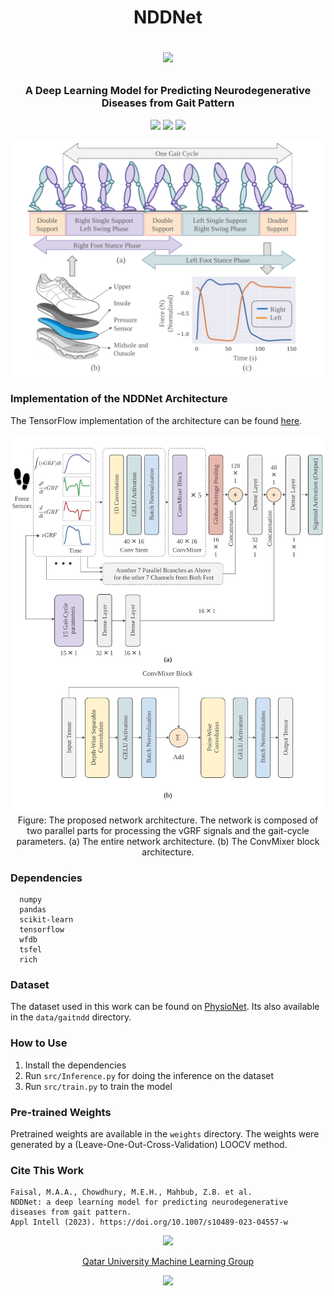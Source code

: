 <h1 align="center">
NDDNet
<p>
<img src="https://raw.githubusercontent.com/catppuccin/catppuccin/main/assets/palette/macchiato.png" width="400" />
</p>
</h1>
<h3 align="center">A Deep Learning Model for Predicting Neurodegenerative Diseases from Gait Pattern</h3>

<p align="center">
    <a href="https://github.com/atick-faisal/NDDNet/releases"><img src="https://img.shields.io/github/release/atick-faisal/NDDNet?colorA=363a4f&colorB=b7bdf8&style=for-the-badge"></a>
    <a href="https://github.com/atick-faisal/NDDNet/issues"><img src="https://img.shields.io/github/issues/atick-faisal/NDDNet?colorA=363a4f&colorB=f5a97f&style=for-the-badge"></a>
    <a href="https://github.com/atick-faisal/NDDNet/contributors"><img src="https://img.shields.io/github/contributors/atick-faisal/NDDNet?colorA=363a4f&colorB=a6da95&style=for-the-badge"></a>
</p>

<p align="center">
  <img src="Gait Cycle.svg" />
</p>



### Implementation of the NDDNet Architecture
The TensorFlow implementation of the architecture can be found [here](src/models/model.py).
<p align="center">
  <img src="Network.svg" />
  Figure: The proposed network architecture. The network is composed of two parallel parts for processing the vGRF signals and the gait-cycle parameters. (a) The entire network architecture. (b) The ConvMixer block architecture.
</p>



### Dependencies
```
  numpy
  pandas
  scikit-learn
  tensorflow
  wfdb
  tsfel
  rich
```

### Dataset
The dataset used in this work can be found on [PhysioNet](https://physionet.org/content/gaitndd/1.0.0/). Its also available in the `data/gaitndd` directory.


### How to Use
1. Install the dependencies
2. Run `src/Inference.py` for doing the inference on the dataset
3. Run `src/train.py` to train the model


### Pre-trained Weights
Pretrained weights are available in the `weights` directory. The weights were generated by a (Leave-One-Out-Cross-Validation) LOOCV method.

### Cite This Work
```
Faisal, M.A.A., Chowdhury, M.E.H., Mahbub, Z.B. et al. 
NDDNet: a deep learning model for predicting neurodegenerative diseases from gait pattern. 
Appl Intell (2023). https://doi.org/10.1007/s10489-023-04557-w
```

<p align="center"><img src="https://raw.githubusercontent.com/catppuccin/catppuccin/main/assets/footers/gray0_ctp_on_line.svg?sanitize=true" /></p>
<p align="center"><a href="https://sites.google.com/view/mchowdhury" target="_blank">Qatar University Machine Learning Group</a>
<p align="center"><a href="https://github.com/catppuccin/catppuccin/blob/main/LICENSE"><img src="https://img.shields.io/static/v1.svg?style=for-the-badge&label=License&message=MIT&logoColor=d9e0ee&colorA=363a4f&colorB=b7bdf8"/></a></p>
